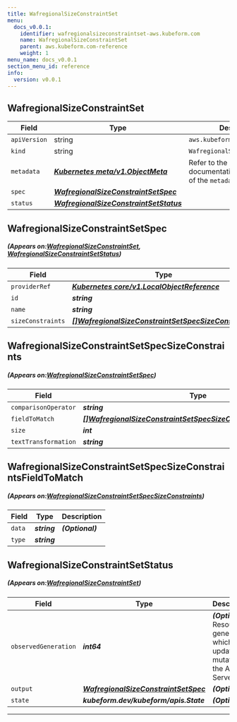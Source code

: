 ```yaml
---
title: WafregionalSizeConstraintSet
menu:
  docs_v0.0.1:
    identifier: wafregionalsizeconstraintset-aws.kubeform.com
    name: WafregionalSizeConstraintSet
    parent: aws.kubeform.com-reference
    weight: 1
menu_name: docs_v0.0.1
section_menu_id: reference
info:
  version: v0.0.1
---
```


## WafregionalSizeConstraintSet
| Field | Type | Description |
| ------ | ----- | ----------- |
| `apiVersion` | string | `aws.kubeform.com/v1alpha1` |
|    `kind` | string | `WafregionalSizeConstraintSet` |
| `metadata` | ***[Kubernetes meta/v1.ObjectMeta](https://kubernetes.io/docs/reference/generated/kubernetes-api/v1.13/#objectmeta-v1-meta)***|Refer to the Kubernetes API documentation for the fields of the `metadata` field.|
| `spec` | ***[WafregionalSizeConstraintSetSpec](#WafregionalSizeConstraintSetSpec)***||
| `status` | ***[WafregionalSizeConstraintSetStatus](#WafregionalSizeConstraintSetStatus)***||
## WafregionalSizeConstraintSetSpec
##### (Appears on:[WafregionalSizeConstraintSet](#WafregionalSizeConstraintSet), [WafregionalSizeConstraintSetStatus](#WafregionalSizeConstraintSetStatus))
| Field | Type | Description |
| ------ | ----- | ----------- |
| `providerRef` | ***[Kubernetes core/v1.LocalObjectReference](https://kubernetes.io/docs/reference/generated/kubernetes-api/v1.13/#localobjectreference-v1-core)***||
| `id` | ***string***||
| `name` | ***string***||
| `sizeConstraints` | ***[[]WafregionalSizeConstraintSetSpecSizeConstraints](#WafregionalSizeConstraintSetSpecSizeConstraints)***| ***(Optional)*** |
## WafregionalSizeConstraintSetSpecSizeConstraints
##### (Appears on:[WafregionalSizeConstraintSetSpec](#WafregionalSizeConstraintSetSpec))
| Field | Type | Description |
| ------ | ----- | ----------- |
| `comparisonOperator` | ***string***||
| `fieldToMatch` | ***[[]WafregionalSizeConstraintSetSpecSizeConstraintsFieldToMatch](#WafregionalSizeConstraintSetSpecSizeConstraintsFieldToMatch)***||
| `size` | ***int***||
| `textTransformation` | ***string***||
## WafregionalSizeConstraintSetSpecSizeConstraintsFieldToMatch
##### (Appears on:[WafregionalSizeConstraintSetSpecSizeConstraints](#WafregionalSizeConstraintSetSpecSizeConstraints))
| Field | Type | Description |
| ------ | ----- | ----------- |
| `data` | ***string***| ***(Optional)*** |
| `type` | ***string***||
## WafregionalSizeConstraintSetStatus
##### (Appears on:[WafregionalSizeConstraintSet](#WafregionalSizeConstraintSet))
| Field | Type | Description |
| ------ | ----- | ----------- |
| `observedGeneration` | ***int64***| ***(Optional)*** Resource generation, which is updated on mutation by the API Server.|
| `output` | ***[WafregionalSizeConstraintSetSpec](#WafregionalSizeConstraintSetSpec)***| ***(Optional)*** |
| `state` | ***kubeform.dev/kubeform/apis.State***| ***(Optional)*** |
---
